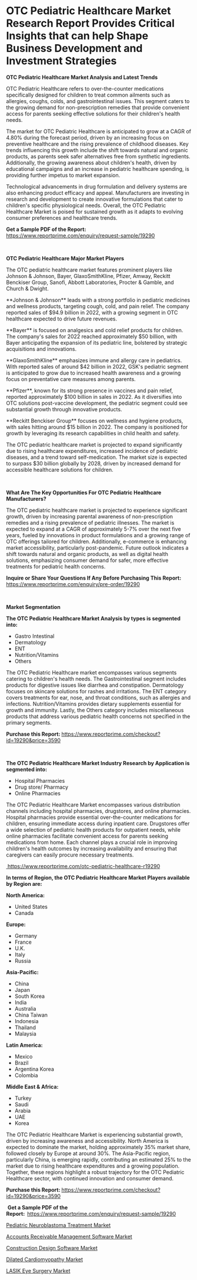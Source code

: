 <p><h1>OTC Pediatric Healthcare Market Research Report Provides Critical Insights that can help Shape Business Development and Investment Strategies</h1></p><p><strong>OTC Pediatric Healthcare Market Analysis and Latest Trends</strong></p>
<p><p>OTC Pediatric Healthcare refers to over-the-counter medications specifically designed for children to treat common ailments such as allergies, coughs, colds, and gastrointestinal issues. This segment caters to the growing demand for non-prescription remedies that provide convenient access for parents seeking effective solutions for their children's health needs.</p><p>The market for OTC Pediatric Healthcare is anticipated to grow at a CAGR of 4.80% during the forecast period, driven by an increasing focus on preventive healthcare and the rising prevalence of childhood diseases. Key trends influencing this growth include the shift towards natural and organic products, as parents seek safer alternatives free from synthetic ingredients. Additionally, the growing awareness about children's health, driven by educational campaigns and an increase in pediatric healthcare spending, is providing further impetus to market expansion.</p><p>Technological advancements in drug formulation and delivery systems are also enhancing product efficacy and appeal. Manufacturers are investing in research and development to create innovative formulations that cater to children's specific physiological needs. Overall, the OTC Pediatric Healthcare Market is poised for sustained growth as it adapts to evolving consumer preferences and healthcare trends.</p></p>
<p><strong>Get a Sample PDF of the Report:&nbsp;</strong> <a href="https://www.reportprime.com/enquiry/request-sample/19290?utm_campaign=96&utm_medium=2&utm_source=Github&utm_content=ia&utm_term=22112024&utm_id=otc-pediatric-healthcare">https://www.reportprime.com/enquiry/request-sample/19290</a></p>
<p>&nbsp;</p>
<p><strong>OTC Pediatric Healthcare Major Market Players</strong></p>
<p><p>The OTC pediatric healthcare market features prominent players like Johnson & Johnson, Bayer, GlaxoSmithKline, Pfizer, Amway, Reckitt Benckiser Group, Sanofi, Abbott Laboratories, Procter & Gamble, and Church & Dwight. </p><p>**Johnson & Johnson** leads with a strong portfolio in pediatric medicines and wellness products, targeting cough, cold, and pain relief. The company reported sales of $94.9 billion in 2022, with a growing segment in OTC healthcare expected to drive future revenues.</p><p>**Bayer** is focused on analgesics and cold relief products for children. The company's sales for 2022 reached approximately $50 billion, with Bayer anticipating the expansion of its pediatric line, bolstered by strategic acquisitions and innovations.</p><p>**GlaxoSmithKline** emphasizes immune and allergy care in pediatrics. With reported sales of around $42 billion in 2022, GSK's pediatric segment is anticipated to grow due to increased health awareness and a growing focus on preventative care measures among parents.</p><p>**Pfizer**, known for its strong presence in vaccines and pain relief, reported approximately $100 billion in sales in 2022. As it diversifies into OTC solutions post-vaccine development, the pediatric segment could see substantial growth through innovative products.</p><p>**Reckitt Benckiser Group** focuses on wellness and hygiene products, with sales hitting around $15 billion in 2022. The company is positioned for growth by leveraging its research capabilities in child health and safety.</p><p>The OTC pediatric healthcare market is projected to expand significantly due to rising healthcare expenditures, increased incidence of pediatric diseases, and a trend toward self-medication. The market size is expected to surpass $30 billion globally by 2028, driven by increased demand for accessible healthcare solutions for children.</p></p>
<p>&nbsp;</p>
<p><strong>What Are The Key Opportunities For OTC Pediatric Healthcare Manufacturers?</strong></p>
<p><p>The OTC pediatric healthcare market is projected to experience significant growth, driven by increasing parental awareness of non-prescription remedies and a rising prevalence of pediatric illnesses. The market is expected to expand at a CAGR of approximately 5-7% over the next five years, fueled by innovations in product formulations and a growing range of OTC offerings tailored for children. Additionally, e-commerce is enhancing market accessibility, particularly post-pandemic. Future outlook indicates a shift towards natural and organic products, as well as digital health solutions, emphasizing consumer demand for safer, more effective treatments for pediatric health concerns.</p></p>
<p><strong>Inquire or Share Your Questions If Any Before Purchasing This Report:</strong> <a href="https://www.reportprime.com/enquiry/pre-order/19290?utm_campaign=96&utm_medium=2&utm_source=Github&utm_content=ia&utm_term=22112024&utm_id=otc-pediatric-healthcare">https://www.reportprime.com/enquiry/pre-order/19290</a></p>
<p>&nbsp;</p>
<p><strong>Market Segmentation</strong></p>
<p><strong>The OTC Pediatric Healthcare Market Analysis by types is segmented into:</strong></p>
<p><ul><li>Gastro Intestinal</li><li>Dermatology</li><li>ENT</li><li>Nutrition/Vitamins</li><li>Others</li></ul></p>
<p><p>The OTC Pediatric Healthcare market encompasses various segments catering to children's health needs. The Gastrointestinal segment includes products for digestive issues like diarrhea and constipation. Dermatology focuses on skincare solutions for rashes and irritations. The ENT category covers treatments for ear, nose, and throat conditions, such as allergies and infections. Nutrition/Vitamins provides dietary supplements essential for growth and immunity. Lastly, the Others category includes miscellaneous products that address various pediatric health concerns not specified in the primary segments.</p></p>
<p><strong>Purchase this Report:&nbsp;</strong><a href="https://www.reportprime.com/checkout?id=19290&price=3590&utm_campaign=96&utm_medium=2&utm_source=Github&utm_content=ia&utm_term=22112024&utm_id=otc-pediatric-healthcare">https://www.reportprime.com/checkout?id=19290&price=3590</a></p>
<p>&nbsp;</p>
<p><strong>The OTC Pediatric Healthcare Market Industry Research by Application is segmented into:</strong></p>
<p><ul><li>Hospital Pharmacies</li><li>Drug store/ Pharmacy</li><li>Online Pharmacies</li></ul></p>
<p><p>The OTC Pediatric Healthcare Market encompasses various distribution channels including hospital pharmacies, drugstores, and online pharmacies. Hospital pharmacies provide essential over-the-counter medications for children, ensuring immediate access during inpatient care. Drugstores offer a wide selection of pediatric health products for outpatient needs, while online pharmacies facilitate convenient access for parents seeking medications from home. Each channel plays a crucial role in improving children's health outcomes by increasing availability and ensuring that caregivers can easily procure necessary treatments.</p></p>
<p><a href="https://www.reportprime.com/otc-pediatric-healthcare-r19290?utm_campaign=96&utm_medium=2&utm_source=Github&utm_content=ia&utm_term=22112024&utm_id=otc-pediatric-healthcare">&nbsp;https://www.reportprime.com/otc-pediatric-healthcare-r19290</a></p>
<p><strong>In terms of Region, the OTC Pediatric Healthcare Market Players available by Region are:</strong></p>
<p>
    <p> <strong> North America: </strong>
        <ul>
            <li>United States</li>
            <li>Canada</li>
        </ul>
        </p> 
    <p> <strong> Europe: </strong>
        <ul>
            <li>Germany</li>
            <li>France</li>
            <li>U.K.</li>
            <li>Italy</li>
            <li>Russia</li>
        </ul>
        </p> 
    <p> <strong> Asia-Pacific: </strong>
        <ul>
            <li>China</li>
            <li>Japan</li>
            <li>South Korea</li>
            <li>India</li>
            <li>Australia</li>
            <li>China Taiwan</li>
            <li>Indonesia</li>
            <li>Thailand</li>
            <li>Malaysia</li>
        </ul>
        </p> 
    <p> <strong> Latin America: </strong>
        <ul>
            <li>Mexico</li>
            <li>Brazil</li>
            <li>Argentina Korea</li>
            <li>Colombia</li>
        </ul>
        </p> 
    <p> <strong> Middle East & Africa: </strong>
        <ul>
            <li>Turkey</li>
            <li>Saudi</li>
            <li>Arabia</li>
            <li>UAE</li>
            <li>Korea</li>
        </ul>
    </p>
    </p>
<p><p>The OTC Pediatric Healthcare Market is experiencing substantial growth, driven by increasing awareness and accessibility. North America is expected to dominate the market, holding approximately 35% market share, followed closely by Europe at around 30%. The Asia-Pacific region, particularly China, is emerging rapidly, contributing an estimated 25% to the market due to rising healthcare expenditures and a growing population. Together, these regions highlight a robust trajectory for the OTC Pediatric Healthcare sector, with continued innovation and consumer demand.</p></p>
<p><strong>Purchase this Report: </strong><a href="https://www.reportprime.com/checkout?id=19290&price=3590&utm_campaign=96&utm_medium=2&utm_source=Github&utm_content=ia&utm_term=22112024&utm_id=otc-pediatric-healthcare">https://www.reportprime.com/checkout?id=19290&price=3590</a></p>
<p>&nbsp;<strong>Get a Sample PDF of the Report:&nbsp;&nbsp;</strong><a href="https://www.reportprime.com/enquiry/request-sample/19290?utm_campaign=96&utm_medium=2&utm_source=Github&utm_content=ia&utm_term=22112024&utm_id=otc-pediatric-healthcare">https://www.reportprime.com/enquiry/request-sample/19290</a></p>
<p><strong></strong></p>
<p><p><a href="https://github.com/SamiaHussain82/Market-Research-Report-List-1/blob/main/pediatric-neuroblastoma-treatment-market.md?utm_campaign=96&utm_medium=2&utm_source=Github&utm_content=ia&utm_term=22112024&utm_id=otc-pediatric-healthcare">Pediatric Neuroblastoma Treatment Market</a></p><p><a href="https://issuu.com/reportprime-2/docs/accounts-receivable-management-soft_e44ce468479b43?utm_campaign=96&utm_medium=2&utm_source=Github&utm_content=ia&utm_term=22112024&utm_id=otc-pediatric-healthcare">Accounts Receivable Management Software Market</a></p><p><a href="https://issuu.com/reportprime-2/docs/construction-design-software-market_b46601e17b71b7?utm_campaign=96&utm_medium=2&utm_source=Github&utm_content=ia&utm_term=22112024&utm_id=otc-pediatric-healthcare">Construction Design Software Market</a></p><p><a href="https://www.linkedin.com/pulse/global-dilated-cardiomyopathy-market-focus-product-type-diureticsangiotensin-converting-5zvwe?utm_campaign=96&utm_medium=2&utm_source=Github&utm_content=ia&utm_term=22112024&utm_id=otc-pediatric-healthcare">Dilated Cardiomyopathy Market</a></p><p><a href="https://github.com/DianaWilson796/Market-Research-Report-List-1/blob/main/lasik-eye-surgery-market.md?utm_campaign=96&utm_medium=2&utm_source=Github&utm_content=ia&utm_term=22112024&utm_id=otc-pediatric-healthcare">LASIK Eye Surgery Market</a></p></p>